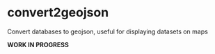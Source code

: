 # convert2geojson
Convert databases to geojson, useful for displaying datasets on maps

**WORK IN PROGRESS**
